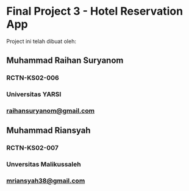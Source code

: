 # Final Project 3 - Hotel Reservation App
Project ini telah dibuat oleh:

## Muhammad Raihan Suryanom
### RCTN-KS02-006
### Universitas YARSI
### raihansuryanom@gmail.com

## Muhammad Riansyah
### RCTN-KS02-007
### Unversitas Malikussaleh
### mriansyah38@gmail.com
